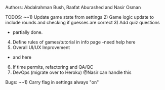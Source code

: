 Authors: Abdalrahman Bush, Raafat Aburashed and Nasir Osman


TODOS: 
~~1) Update game state from settings
2) Game logic update to include rounds and checking if guesses are correct
3) Add quiz questions
  - partially done.
4) Define rules of games/tutorial in info page
  -need help here 
5) Overall UI/UX Improvement
-  and here
6) If time permits, refactoring and QA/QC
7) DevOps (migrate over to Heroku)
  @Nasir can handle this

Bugs:
~~1) Carry flag in settings always "on"
